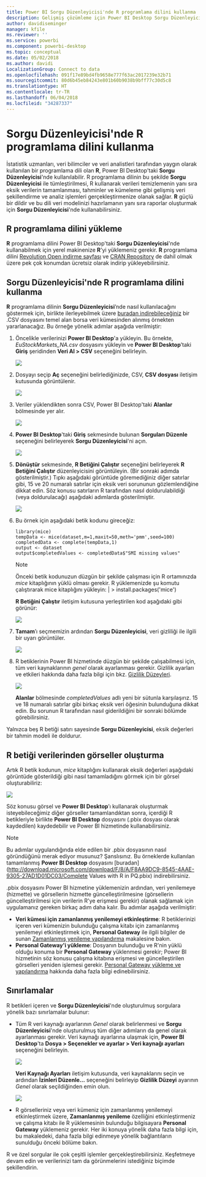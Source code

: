 ```yaml
---
title: Power BI Sorgu Düzenleyicisi'nde R programlama dilini kullanma
description: Gelişmiş çözümleme için Power BI Desktop Sorgu Düzenleyicisi'nde R programlama dilini kullanma
author: davidiseminger
manager: kfile
ms.reviewer: ''
ms.service: powerbi
ms.component: powerbi-desktop
ms.topic: conceptual
ms.date: 05/02/2018
ms.author: davidi
LocalizationGroup: Connect to data
ms.openlocfilehash: 091f17e89bd4fb9658e777f63ac2017239e32b71
ms.sourcegitcommit: 80d6b45eb84243e801b60b9038b9bff77c30d5c8
ms.translationtype: HT
ms.contentlocale: tr-TR
ms.lasthandoff: 06/04/2018
ms.locfileid: "34287337"
---
```

# <a name="using-r-in-query-editor"></a>Sorgu Düzenleyicisi'nde R programlama dilini kullanma
İstatistik uzmanları, veri bilimciler ve veri analistleri tarafından yaygın olarak kullanılan bir programlama dili olan **R**, Power BI Desktop'taki **Sorgu Düzenleyicisi**'nde kullanılabilir. R programlama dilinin bu şekilde **Sorgu Düzenleyicisi** ile tümleştirilmesi, R kullanarak verileri temizlemenin yanı sıra eksik verilerin tamamlanması, tahminler ve kümeleme gibi gelişmiş veri şekillendirme ve analiz işlemleri gerçekleştirmenize olanak sağlar. **R** güçlü bir dildir ve bu dili veri modelinizi hazırlamanın yanı sıra raporlar oluşturmak için **Sorgu Düzenleyicisi**'nde kullanabilirsiniz.

## <a name="installing-r"></a>R programlama dilini yükleme
**R** programlama dilini Power BI Desktop'taki **Sorgu Düzenleyicisi**'nde kullanabilmek için yerel makinenize **R**'yi yüklemeniz gerekir. **R** programlama dilini [Revolution Open indirme sayfası](https://mran.revolutionanalytics.com/download/) ve [CRAN Repository](https://cran.r-project.org/bin/windows/base/) de dahil olmak üzere pek çok konumdan ücretsiz olarak indirip yükleyebilirsiniz.

## <a name="using-r-in-query-editor"></a>Sorgu Düzenleyicisi'nde R programlama dilini kullanma
**R** programlama dilinin **Sorgu Düzenleyicisi**’nde nasıl kullanılacağını göstermek için, birlikte ilerleyebilmek üzere [buradan indirebileceğiniz](http://download.microsoft.com/download/F/8/A/F8AA9DC9-8545-4AAE-9305-27AD1D01DC03/EuStockMarkets_NA.csv) bir .CSV dosyasını temel alan borsa veri kümesinden alınmış örnekten yararlanacağız. Bu örneğe yönelik adımlar aşağıda verilmiştir:

1. Öncelikle verilerinizi **Power BI Desktop**'a yükleyin. Bu örnekte, *EuStockMarkets_NA.csv* dosyasını yükleyin ve **Power BI Desktop**’taki **Giriş** şeridinden **Veri Al > CSV** seçeneğini belirleyin.
   
   ![](media/desktop-r-in-query-editor/r-in-query-editor_1.png)
2. Dosyayı seçip **Aç** seçeneğini belirlediğinizde, CSV, **CSV dosyası** iletişim kutusunda görüntülenir.
   
   ![](media/desktop-r-in-query-editor/r-in-query-editor_2.png)
3. Veriler yüklendikten sonra CSV, Power BI Desktop'taki **Alanlar** bölmesinde yer alır.
   
   ![](media/desktop-r-in-query-editor/r-in-query-editor_3.png)
4. **Power BI Desktop**'taki **Giriş** sekmesinde bulunan **Sorguları Düzenle** seçeneğini belirleyerek **Sorgu Düzenleyicisi**'ni açın.
   
   ![](media/desktop-r-in-query-editor/r-in-query-editor_4.png)
5. **Dönüştür** sekmesinde, **R Betiğini Çalıştır** seçeneğini belirleyerek **R Betiğini Çalıştır** düzenleyicisini görüntüleyin. (Bir sonraki adımda gösterilmiştir.) Tıpkı aşağıdaki görüntüde göremediğiniz diğer satırlar gibi, 15 ve 20 numaralı satırlar için eksik veri sorununun gözlemlendiğine dikkat edin. Söz konusu satırların R tarafından nasıl doldurulabildiği (veya doldurulacağı) aşağıdaki adımlarda gösterilmiştir.
   
   ![](media/desktop-r-in-query-editor/r-in-query-editor_5d.png)
6. Bu örnek için aşağıdaki betik kodunu gireceğiz:
   
       library(mice)
       tempData <- mice(dataset,m=1,maxit=50,meth='pmm',seed=100)
       completedData <- complete(tempData,1)
       output <- dataset
       output$completedValues <- completedData$"SMI missing values"
   
   > [!NOTE]
   > Önceki betik kodunuzun düzgün bir şekilde çalışması için R ortamınızda *mice* kitaplığının yüklü olması gerekir. R yüklemenizde şu komutu çalıştırarak mice kitaplığını yükleyin: |      > install.packages('mice')
   > 
   > 
   
   **R Betiğini Çalıştır** iletişim kutusuna yerleştirilen kod aşağıdaki gibi görünür:
   
   ![](media/desktop-r-in-query-editor/r-in-query-editor_5b.png)
7. **Tamam**’ı seçmemizin ardından **Sorgu Düzenleyicisi**, veri gizliliği ile ilgili bir uyarı görüntüler.
   
   ![](media/desktop-r-in-query-editor/r-in-query-editor_6.png)
8. R betiklerinin Power BI hizmetinde düzgün bir şekilde çalışabilmesi için, tüm veri kaynaklarının *genel* olarak ayarlanması gerekir. Gizlilik ayarları ve etkileri hakkında daha fazla bilgi için bkz. [Gizlilik Düzeyleri](desktop-privacy-levels.md).
   
   ![](media/desktop-r-in-query-editor/r-in-query-editor_7.png)
   
   **Alanlar** bölmesinde *completedValues* adlı yeni bir sütunla karşılaşırız. 15 ve 18 numaralı satırlar gibi birkaç eksik veri öğesinin bulunduğuna dikkat edin. Bu sorunun R tarafından nasıl giderildiğini bir sonraki bölümde görebilirsiniz.
   

Yalnızca beş R betiği satırı sayesinde **Sorgu Düzenleyicisi**, eksik değerleri bir tahmin modeli ile doldurur.

## <a name="creating-visuals-from-r-script-data"></a>R betiği verilerinden görseller oluşturma
Artık R betik kodunun, *mice* kitaplığını kullanarak eksik değerleri aşağıdaki görüntüde gösterildiği gibi nasıl tamamladığını görmek için bir görsel oluşturabiliriz:

![](media/desktop-r-in-query-editor/r-in-query-editor_8a.png)

Söz konusu görsel ve **Power BI Desktop**’ı kullanarak oluşturmak isteyebileceğimiz diğer görseller tamamlandıktan sonra, içerdiği R betikleriyle birlikte **Power BI Desktop** dosyasını (.pbix dosyası olarak kaydedilen) kaydedebilir ve Power BI hizmetinde kullanabilirsiniz.

> [!NOTE]
> Bu adımlar uygulandığında elde edilen bir .pbix dosyasının nasıl göründüğünü merak ediyor musunuz? Şanslısınız. Bu örneklerde kullanılan tamamlanmış **Power BI Desktop** dosyasını [buradan](http://download.microsoft.com/download/F/8/A/F8AA9DC9-8545-4AAE-9305-27AD1D01DC03/Complete Values with R in PQ.pbix) indirebilirsiniz.
> 
> 

.pbix dosyasını Power BI hizmetine yüklemenizin ardından, veri yenilemeye (hizmette) ve görsellerin hizmette güncelleştirilmesine (görsellerin güncelleştirilmesi için verilerin R'ye erişmesi gerekir) olanak sağlamak için uygulamanız gereken birkaç adım daha kalır. Bu adımlar aşağıda verilmiştir:

* **Veri kümesi için zamanlanmış yenilemeyi etkinleştirme**: R betiklerinizi içeren veri kümenizin bulunduğu çalışma kitabı için zamanlanmış yenilemeyi etkinleştirmek için, **Personal Gateway** ile ilgili bilgiler de sunan [Zamanlanmış yenileme yapılandırma](refresh-scheduled-refresh.md) makalesine bakın.
* **Personal Gateway'i yükleme**: Dosyanın bulunduğu ve R'nin yüklü olduğu konuma bir **Personal Gateway** yüklenmesi gerekir; Power BI hizmetinin söz konusu çalışma kitabına erişmesi ve güncelleştirilen görselleri yeniden işlemesi gerekir. [Personal Gateway yükleme ve yapılandırma](personal-gateway.md) hakkında daha fazla bilgi edinebilirsiniz.

## <a name="limitations"></a>Sınırlamalar
R betikleri içeren ve **Sorgu Düzenleyicisi**'nde oluşturulmuş sorgulara yönelik bazı sınırlamalar bulunur:

* Tüm R veri kaynağı ayarlarının *Genel* olarak belirlenmesi ve **Sorgu Düzenleyicisi**'nde oluşturulmuş tüm diğer adımların da genel olarak ayarlanması gerekir. Veri kaynağı ayarlarına ulaşmak için, **Power BI Desktop**'ta **Dosya > Seçenekler ve ayarlar > Veri kaynağı ayarları** seçeneğini belirleyin.
  
  ![](media/desktop-r-in-query-editor/r-in-query-editor_9.png)
  
  **Veri Kaynağı Ayarları** iletişim kutusunda, veri kaynaklarını seçin ve ardından **İzinleri Düzenle...** seçeneğini belirleyip **Gizlilik Düzeyi** ayarının *Genel* olarak seçildiğinden emin olun.
  
  ![](media/desktop-r-in-query-editor/r-in-query-editor_10.png)    
* R görselleriniz veya veri kümeniz için zamanlanmış yenilemeyi etkinleştirmek üzere, **Zamanlanmış yenileme** özelliğini etkinleştirmeniz ve çalışma kitabı ile R yüklemesinin bulunduğu bilgisayara **Personal Gateway** yüklemeniz gerekir. Her iki konuya yönelik daha fazla bilgi için, bu makaledeki, daha fazla bilgi edinmeye yönelik bağlantıların sunulduğu önceki bölüme bakın.

R ve özel sorgular ile çok çeşitli işlemler gerçekleştirebilirsiniz. Keşfetmeye devam edin ve verilerinizi tam da görünmelerini istediğiniz biçimde şekillendirin.

